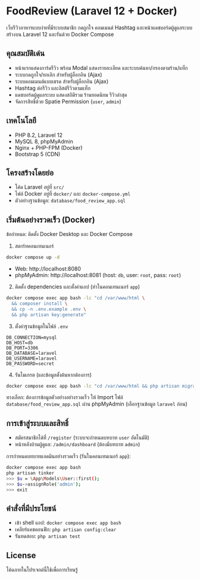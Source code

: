 # FoodReview (Laravel 12 + Docker)

เว็บรีวิวอาหารแบบง่ายที่มีระบบสมาชิก กดถูกใจ คอมเมนต์ Hashtag และหน้าแดชบอร์ดผู้ดูแลระบบ สร้างบน Laravel 12 และรันด้วย Docker Compose

## คุณสมบัติเด่น
- หน้าแรกแสดงการ์ดรีวิว พร้อม Modal แสดงรายละเอียด และระบบค้นหา/กรองตามร้าน/แท็ก
- ระบบกดถูกใจ/ยกเลิก สำหรับผู้ล็อกอิน (Ajax)
- ระบบคอมเมนต์แบบเธรด สำหรับผู้ล็อกอิน (Ajax)
- Hashtag ต่อรีวิว และลิสต์รีวิวตามแท็ก
- แดชบอร์ดผู้ดูแลระบบ แสดงสถิติรวม ร้านยอดนิยม รีวิวล่าสุด
- จัดการสิทธิ์ด้วย Spatie Permission (`user`, `admin`)

## เทคโนโลยี
- PHP 8.2, Laravel 12
- MySQL 8, phpMyAdmin
- Nginx + PHP-FPM (Docker)
- Bootstrap 5 (CDN)

## โครงสร้างโดยย่อ
- โค้ด Laravel อยู่ที่ `src/`
- ไฟล์ Docker อยู่ที่ `docker/` และ `docker-compose.yml`
- ตัวอย่างฐานข้อมูล: `database/food_review_app.sql`

## เริ่มต้นอย่างรวดเร็ว (Docker)
ข้อกำหนด: ติดตั้ง Docker Desktop และ Docker Compose

1) สตาร์ทคอนเทนเนอร์

```bash
docker compose up -d
```

- Web: http://localhost:8080
- phpMyAdmin: http://localhost:8081 (host: `db`, user: `root`, pass: `root`)

2) ติดตั้ง dependencies และตั้งค่าแอป (ทำในคอนเทนเนอร์ `app`)

```bash
docker compose exec app bash -lc "cd /var/www/html \
  && composer install \
  && cp -n .env.example .env \
  && php artisan key:generate"
```

3) ตั้งค่าฐานข้อมูลในไฟล์ `.env`

```env
DB_CONNECTION=mysql
DB_HOST=db
DB_PORT=3306
DB_DATABASE=laravel
DB_USERNAME=laravel
DB_PASSWORD=secret
```

4) รันไมเกรต (และข้อมูลตั้งต้นหากต้องการ)

```bash
docker compose exec app bash -lc "cd /var/www/html && php artisan migrate"
```

ทางเลือก: ต้องการข้อมูลตัวอย่างอย่างรวดเร็ว ให้ Import ไฟล์ `database/food_review_app.sql` ผ่าน phpMyAdmin (เลือกฐานข้อมูล `laravel` ก่อน)

## การเข้าสู่ระบบและสิทธิ์
- สมัครสมาชิกได้ที่ `/register` (ระบบจะกำหนดบทบาท `user` อัตโนมัติ)
- หน้าหลังบ้านผู้ดูแล: `/admin/dashboard` (ต้องมีบทบาท `admin`)

การกำหนดบทบาทแอดมินอย่างรวดเร็ว (รันในคอนเทนเนอร์ `app`):
```bash
docker compose exec app bash
php artisan tinker
>>> $u = \App\Models\User::first();
>>> $u->assignRole('admin');
>>> exit
```

## คำสั่งที่มีประโยชน์
- เข้า shell แอป: `docker compose exec app bash`
- เคลียร์แคชคอนฟิก: `php artisan config:clear`
- รันทดสอบ: `php artisan test`

## License
โค้ดภายในโปรเจกต์นี้ใช้เพื่อการเรียนรู้

